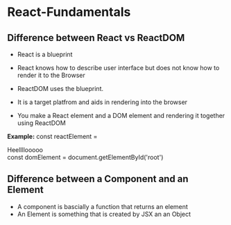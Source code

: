 # React-Fundamentals

## Difference between React vs ReactDOM
- React is a blueprint 
- React knows how to describe user interface but does not know how to render it to the Browser

- ReactDOM uses the blueprint. 
- It is a target platfrom and aids in rendering into the browser
- You make a React element and a DOM element and rendering it together using ReactDOM

**Example:**
const reactElement = <div>Heellllooooo</div>
const domElement = document.getElementById('root')

## Difference between a Component and an Element
 - A component is bascially a function that returns an element 
 - An Element is something that is created by JSX an an Object 

